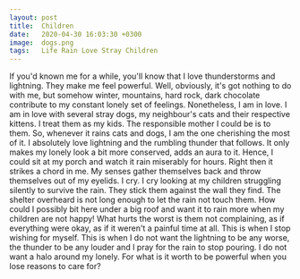 ```yaml
---
layout: post
title:  Children 
date:   2020-04-30 16:03:30 +0300
image:  dogs.png
tags:   Life Rain Love Stray Children
---
```

If you'd known me for a while, you'll know that I love thunderstorms and lightning. They make me feel powerful. Well, obviously, it's got nothing to do with me, but somehow winter, mountains, hard rock, dark chocolate contribute to my constant lonely set of feelings. Nonetheless, I am in love. I am in love with several stray dogs, my neighbour's cats and their respective kittens. I treat them as my kids. The responsible mother I could be is to them. So, whenever it rains cats and dogs, I am the one cherishing the most of it. I absolutely love lightning and the rumbling thunder that follows. It only makes my lonely look a bit more conserved, adds an aura to it. Hence, I could sit at my porch and watch it rain miserably for hours. Right then it strikes a chord in me. My senses gather themselves back and throw themselves out of my eyelids. I cry. I cry looking at my children struggling silently to survive the rain. They stick them against the wall they find. The shelter overheard is not long enough to let the rain not touch them. How could I possibly bit here under a big roof and want it to rain more when my children are not happy! What hurts the worst is them not complaining, as if everything were okay, as if it weren't a painful time at all. This is when I stop wishing for myself. This is when I do not want the lightning to be any worse, the thunder to be any louder and I pray for the rain to stop pouring. I do not want a halo around my lonely. For what is it worth to be powerful when you lose reasons to care for?